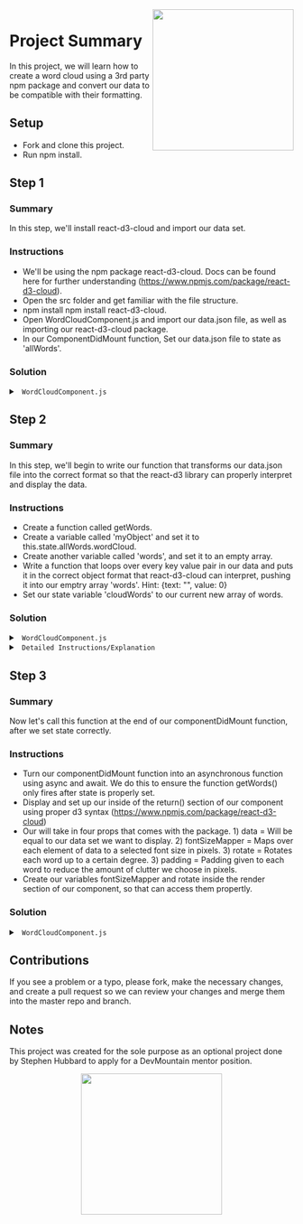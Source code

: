 <img src="https://s3.amazonaws.com/devmountain/readme-logo.png" width="250" align="right">

# Project Summary

In this project, we will learn how to create a word cloud using a 3rd party npm package and convert our data to be compatible with their formatting.

## Setup

* Fork and clone this project.
* Run npm install.

## Step 1

### Summary

In this step, we'll install react-d3-cloud and import our data set.

### Instructions

* We'll be using the npm package react-d3-cloud.  Docs can be found here for further understanding (https://www.npmjs.com/package/react-d3-cloud).
* Open the src folder and get familiar with the file structure. 
* npm install npm install react-d3-cloud.
* Open WordCloudComponent.js and import our data.json file, as well as importing our react-d3-cloud package.
* In our ComponentDidMount function, Set our data.json file to state as 'allWords'.  

### Solution

<details>

<summary> <code> WordCloudComponent.js </code> </summary>

```js
import React, {Component} from 'react';
import WordCloud from 'react-d3-cloud';
import data from './data.json';

export default class WordCloudComp extends Component {
    state = {
        allWords: [],
    }

    componentDidMount() {
        this.setState({
            allWords: data
        })
    }
    
    render() {
        return(
            <div>
                
            </div>
        )
    }
}

```

</details>

## Step 2

### Summary

In this step, we'll begin to write our function that transforms our data.json file into the correct format so that the react-d3 library can properly interpret and display the data.

### Instructions

* Create a function called getWords.  
* Create a variable called 'myObject' and set it to this.state.allWords.wordCloud.
* Create another variable called 'words', and set it to an empty array.
* Write a function that loops over every key value pair in our data and puts it in the correct object format that react-d3-cloud can interpret, pushing it into our emptry array 'words'.  Hint: {text: "", value: 0}
* Set our state variable 'cloudWords' to our current new array of words.

### Solution
  
<details>

<summary> <code> WordCloudComponent.js </code> </summary>

```js
export default class WordCloudComp extends Component {
    state = {
        allWords: [],
        cloudWords: [],
    }

    componentDidMount() {
        this.setState({
            allWords: data
        })
    }

    getWords() {
        let myObject = this.state.allWords.wordCloud
        const words = [
            {
            text: "", 
            value: 0
            }
        ]

        for (let i = 0; i < 1000; i ++) {
            words.push({text: `${Object.keys(myObject)[i]}`, value: Object.values(myObject)[i]})
        }

        this.setState({
            cloudWords: words,
        })
    }
```

</details>

<details>

<summary> <code> Detailed Instructions/Explanation </code> </summary>

<br />

-  Let's break down what the function getWords() is doing.
-  For the react-d3 library to properly interpret the data, we need to transform our data.json file data into the proper {text: "example", value: 8} format.  Where "text" is the word in string value, and "value" is the amount of times it's inserted into the data.  i.e., the bigger the value, the bigger the word will appear in the word cloud.  
- We begin by writing a for loop, and looping through it 1000 times, the amount of words in our data file.  Inside the for loop, we push each individual key value pair into our empty array as an object.  
- We use Object.keys and Object.values to select each part of our data set correctly (Please see MDN docs for more info on using these two methods.  https://developer.mozilla.org/en-US/docs/Web/JavaScript/Reference/Global_Objects/Object/keys & https://developer.mozilla.org/en-US/docs/Web/JavaScript/Reference/Global_objects/Object/values).  
- Reminder: We surround our text value in back ticks to ensure the value is pushed in as a string.

</details>

## Step 3

### Summary

Now let's call this function at the end of our componentDidMount function, after we set state correctly.

### Instructions

* Turn our componentDidMount function into an asynchronous function using async and await.  We do this to ensure the function getWords() only fires after state is properly set.
* Display and set up our <WordCloud /> inside of the return() section of our component using proper d3 syntax (https://www.npmjs.com/package/react-d3-cloud)
* Our <WordCloud /> will take in four props that comes with the package.  1) data = Will be equal to our data set we want to display.  2) fontSizeMapper = Maps over each element of data to a selected font size in pixels.  3) rotate = Rotates each word up to a certain degree.  3) padding = Padding given to each word to reduce the amount of clutter we choose in pixels.
* Create our variables fontSizeMapper and rotate inside the render section of our component, so that <WordCloud /> can access them propertly.  


### Solution
  
<details>

<summary> <code> WordCloudComponent.js </code> </summary>

```js
import React, {Component} from 'react';
import WordCloud from 'react-d3-cloud';
import data from './data.json';

export default class WordCloudComp extends Component {
    state = {
        allWords: [],
        cloudWords: [],
    }

    async componentDidMount() {
        await this.setState({
            allWords: data
        })
        await this.getWords()
    }
    
    getWords() {
        let myObject = this.state.allWords.wordCloud
        const words = [
            {
            text: "", 
            value: 0,
            }
        ]

        for (let i = 0; i < 1000; i ++) {
            words.push({text: `${Object.keys(myObject)[i]}`, value: Object.values(myObject)[i]})
        }

        this.setState({
            cloudWords: words,
        })
    }

    render() {
    
        const fontSizeMapper = word => Math.log2(word.value) * 3;
        const rotate = word => word.value % 90;
        
        return(
            <div>
                <div className="doughnut-cont">
                    <div>
                        <div className="word-cloud">
                            <WordCloud
                                data={this.state.cloudWords}
                                fontSizeMapper={fontSizeMapper}
                                rotate={rotate}
                                padding="1px"
                            />
                        </div>
                    </div>
                </div> 
            </div>
        )
    }
}

```

</details>

## Contributions

If you see a problem or a typo, please fork, make the necessary changes, and create a pull request so we can review your changes and merge them into the master repo and branch.

## Notes

This project was created for the sole purpose as an optional project done by Stephen Hubbard to apply for a DevMountain mentor position. 

<p align="center">
<img src="https://s3.amazonaws.com/devmountain/readme-logo.png" width="250">
</p>
